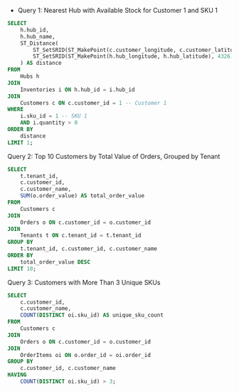 - Query 1: Nearest Hub with Available Stock for Customer 1 and SKU 1 
```sql
SELECT 
    h.hub_id,
    h.hub_name,
    ST_Distance(
        ST_SetSRID(ST_MakePoint(c.customer_longitude, c.customer_latitude), 4326),
        ST_SetSRID(ST_MakePoint(h.hub_longitude, h.hub_latitude), 4326)
    ) AS distance
FROM 
    Hubs h
JOIN 
    Inventories i ON h.hub_id = i.hub_id
JOIN 
    Customers c ON c.customer_id = 1 -- Customer 1
WHERE 
    i.sku_id = 1 -- SKU 1
    AND i.quantity > 0
ORDER BY 
    distance
LIMIT 1;
```
Query 2: Top 10 Customers by Total Value of Orders, Grouped by Tenant
```sql
SELECT 
    t.tenant_id,
    c.customer_id,
    c.customer_name,
    SUM(o.order_value) AS total_order_value
FROM 
    Customers c
JOIN 
    Orders o ON c.customer_id = o.customer_id
JOIN 
    Tenants t ON c.tenant_id = t.tenant_id
GROUP BY 
    t.tenant_id, c.customer_id, c.customer_name
ORDER BY 
    total_order_value DESC
LIMIT 10;
```
Query 3: Customers with More Than 3 Unique SKUs
```sql
SELECT 
    c.customer_id,
    c.customer_name,
    COUNT(DISTINCT oi.sku_id) AS unique_sku_count
FROM 
    Customers c
JOIN 
    Orders o ON c.customer_id = o.customer_id
JOIN 
    OrderItems oi ON o.order_id = oi.order_id
GROUP BY 
    c.customer_id, c.customer_name
HAVING 
    COUNT(DISTINCT oi.sku_id) > 3;
```
